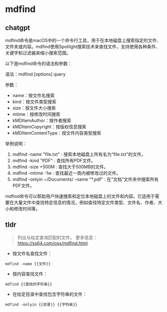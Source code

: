 # mdfind 
## chatgpt 
mdfind命令是macOS中的一个命令行工具，用于在本地磁盘上搜索指定的文件、文件夹或内容。mdfind使用Spotlight搜索技术来查找文件，支持使用各种条件、关键字和过滤器来缩小搜索范围。

以下是mdfind命令的语法和参数：

语法：mdfind [options] query

参数：
- name：按文件名搜索
- kind：按文件类型搜索
- size：按文件大小搜索
- mtime：按修改时间搜索
- kMDItemAuthor：按作者搜索
- kMDItemCopyright：按版权信息搜索
- kMDItemContentType：按文件内容类型搜索

举例说明：
1. mdfind -name "file.txt" : 搜索本地磁盘上所有名为“file.txt”的文件。
2. mdfind -kind "PDF" : 查找所有PDF文件。
3. mdfind -size +500M : 查找大于500MB的文件。
4. mdfind -mtime -1w : 查找最近一周内被修改过的文件。
5. mdfind -onlyin ~/Documents/ -name "*.pdf" : 在“文档”文件夹中搜索所有PDF文件。

mdfind命令可以帮助用户快速搜索和定位本地磁盘上的文件和内容。它适用于需要在大量文件中查找特定信息的情况，例如查找特定文件类型、文件名、作者、大小和修改时间等。 

## tldr 
 
> 列出与给定查询匹配的文件。
> 更多信息：<https://ss64.com/osx/mdfind.html>.

- 按文件名查找文件：

`mdfind -name {{文件}}`

- 按内容查找文件：

`mdfind {{查找的字符串}}`

- 在给定目录中查找包含字符串的文件：

`mdfind -onlyin {{目录}} {{字符串}}`
